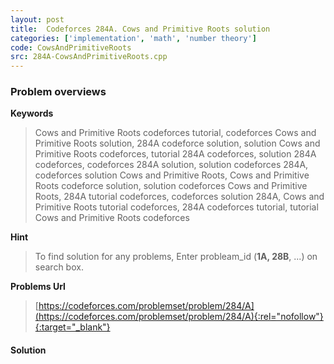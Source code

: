 ```yaml
---
layout: post
title:  Codeforces 284A. Cows and Primitive Roots solution
categories: ['implementation', 'math', 'number theory']
code: CowsAndPrimitiveRoots
src: 284A-CowsAndPrimitiveRoots.cpp
---
```

### **Problem overviews**

**Keywords**
> Cows and Primitive Roots codeforces tutorial, codeforces Cows and Primitive Roots solution, 284A codeforce solution, solution Cows and Primitive Roots codeforces, tutorial 284A codeforces, solution 284A codeforces, codeforces 284A solution, solution codeforces 284A, codeforces solution Cows and Primitive Roots, Cows and Primitive Roots codeforce solution, solution codeforces Cows and Primitive Roots, 284A tutorial codeforces, codeforces solution 284A, Cows and Primitive Roots tutorial codeforces, 284A codeforces tutorial, tutorial Cows and Primitive Roots codeforces

**Hint**
> To find solution for any problems, Enter probleam_id (**1A, 28B**, ...) on search box. 

**Problems Url**
> [https://codeforces.com/problemset/problem/284/A](https://codeforces.com/problemset/problem/284/A){:rel="nofollow"}{:target="_blank"}

#### **Solution**



